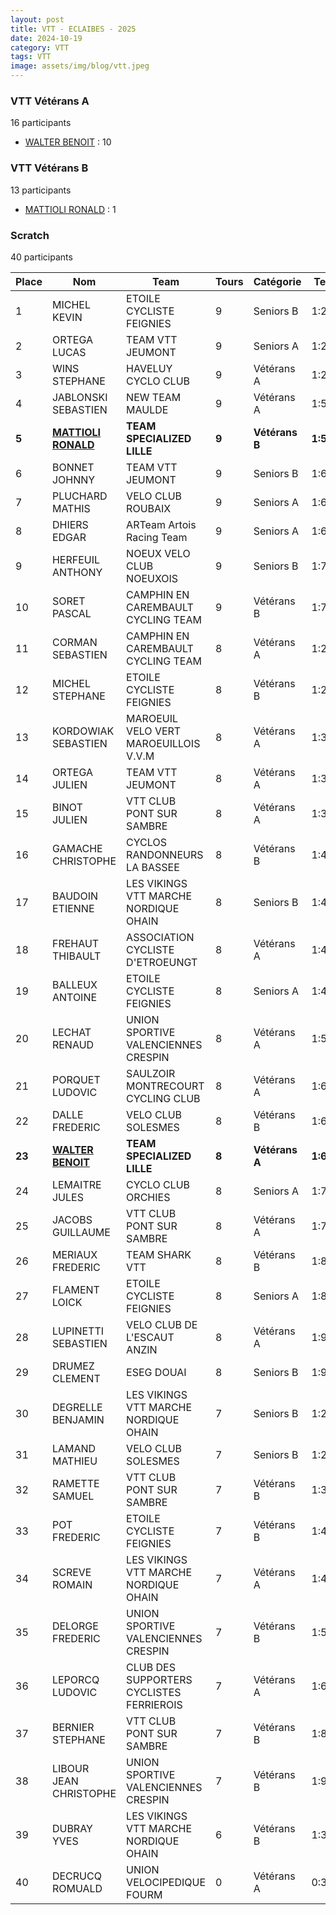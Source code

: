 ```yaml
---
layout: post
title: VTT - ECLAIBES - 2025
date: 2024-10-19
category: VTT
tags: VTT
image: assets/img/blog/vtt.jpeg
---
```


### VTT Vétérans A
16 participants
- [WALTER BENOIT](https://teamspecializedlille.github.io/works/walterbenoit) : 10

### VTT Vétérans B
13 participants
- [MATTIOLI RONALD](https://teamspecializedlille.github.io/works/mattiolironald) : 1

### Scratch
40 participants

| Place | Nom | Team | Tours | Catégorie | Temps |
|---|---|---|---|---|---|
| 1 | MICHEL KEVIN | ETOILE CYCLISTE FEIGNIES | 9 | Seniors B | 1:2:22 | 
| 2 | ORTEGA LUCAS | TEAM VTT JEUMONT | 9 | Seniors A | 1:2:40 | 
| 3 | WINS STEPHANE | HAVELUY CYCLO CLUB | 9 | Vétérans A | 1:2:46 | 
| 4 | JABLONSKI SEBASTIEN | NEW TEAM MAULDE | 9 | Vétérans A | 1:5:40 | 
| **5** | **[MATTIOLI RONALD](https://teamspecializedlille.github.io/works/mattiolironald)** | **TEAM SPECIALIZED LILLE** | **9** | **Vétérans B** | **1:5:47** | 
| 6 | BONNET JOHNNY | TEAM VTT JEUMONT | 9 | Seniors B | 1:6:2 | 
| 7 | PLUCHARD MATHIS | VELO CLUB ROUBAIX | 9 | Seniors A | 1:6:24 | 
| 8 | DHIERS EDGAR | ARTeam Artois Racing Team | 9 | Seniors A | 1:6:52 | 
| 9 | HERFEUIL ANTHONY | NOEUX VELO CLUB NOEUXOIS | 9 | Seniors B | 1:7:34 | 
| 10 | SORET PASCAL | CAMPHIN EN CAREMBAULT CYCLING TEAM | 9 | Vétérans B | 1:7:40 | 
| 11 | CORMAN SEBASTIEN | CAMPHIN EN CAREMBAULT CYCLING TEAM | 8 | Vétérans A | 1:2:24 | 
| 12 | MICHEL STEPHANE | ETOILE CYCLISTE FEIGNIES | 8 | Vétérans B | 1:2:52 | 
| 13 | KORDOWIAK SEBASTIEN | MAROEUIL VELO VERT MAROEUILLOIS V.V.M | 8 | Vétérans A | 1:3:7 | 
| 14 | ORTEGA JULIEN | TEAM VTT JEUMONT | 8 | Vétérans A | 1:3:24 | 
| 15 | BINOT JULIEN | VTT  CLUB PONT SUR SAMBRE | 8 | Vétérans A | 1:3:49 | 
| 16 | GAMACHE CHRISTOPHE | CYCLOS RANDONNEURS LA BASSEE | 8 | Vétérans B | 1:4:10 | 
| 17 | BAUDOIN ETIENNE | LES VIKINGS VTT MARCHE NORDIQUE OHAIN | 8 | Seniors B | 1:4:20 | 
| 18 | FREHAUT THIBAULT | ASSOCIATION CYCLISTE D'ETROEUNGT | 8 | Vétérans A | 1:4:31 | 
| 19 | BALLEUX ANTOINE | ETOILE CYCLISTE FEIGNIES | 8 | Seniors A | 1:4:43 | 
| 20 | LECHAT RENAUD | UNION SPORTIVE VALENCIENNES CRESPIN | 8 | Vétérans A | 1:5:52 | 
| 21 | PORQUET LUDOVIC | SAULZOIR MONTRECOURT CYCLING CLUB | 8 | Vétérans A | 1:6:9 | 
| 22 | DALLE FREDERIC | VELO CLUB SOLESMES | 8 | Vétérans B | 1:6:38 | 
| **23** | **[WALTER BENOIT](https://teamspecializedlille.github.io/works/walterbenoit)** | **TEAM SPECIALIZED LILLE** | **8** | **Vétérans A** | **1:6:40** | 
| 24 | LEMAITRE JULES | CYCLO CLUB ORCHIES | 8 | Seniors A | 1:7:27 | 
| 25 | JACOBS GUILLAUME | VTT  CLUB PONT SUR SAMBRE | 8 | Vétérans A | 1:7:44 | 
| 26 | MERIAUX FREDERIC | TEAM SHARK VTT | 8 | Vétérans B | 1:8:4 | 
| 27 | FLAMENT LOICK | ETOILE CYCLISTE FEIGNIES | 8 | Seniors A | 1:8:16 | 
| 28 | LUPINETTI SEBASTIEN | VELO CLUB DE L'ESCAUT ANZIN | 8 | Vétérans A | 1:9:5 | 
| 29 | DRUMEZ CLEMENT | ESEG DOUAI | 8 | Seniors B | 1:9:54 | 
| 30 | DEGRELLE BENJAMIN | LES VIKINGS VTT MARCHE NORDIQUE OHAIN | 7 | Seniors B | 1:2:32 | 
| 31 | LAMAND MATHIEU | VELO CLUB SOLESMES | 7 | Seniors B | 1:2:36 | 
| 32 | RAMETTE SAMUEL | VTT  CLUB PONT SUR SAMBRE | 7 | Vétérans B | 1:3:47 | 
| 33 | POT FREDERIC | ETOILE CYCLISTE FEIGNIES | 7 | Vétérans B | 1:4:36 | 
| 34 | SCREVE ROMAIN | LES VIKINGS VTT MARCHE NORDIQUE OHAIN | 7 | Vétérans A | 1:4:39 | 
| 35 | DELORGE FREDERIC | UNION SPORTIVE VALENCIENNES CRESPIN | 7 | Vétérans B | 1:5:4 | 
| 36 | LEPORCQ LUDOVIC | CLUB DES SUPPORTERS CYCLISTES FERRIEROIS | 7 | Vétérans A | 1:6:4 | 
| 37 | BERNIER STEPHANE | VTT  CLUB PONT SUR SAMBRE | 7 | Vétérans B | 1:8:47 | 
| 38 | LIBOUR JEAN CHRISTOPHE | UNION SPORTIVE VALENCIENNES CRESPIN | 7 | Vétérans B | 1:9:23 | 
| 39 | DUBRAY YVES | LES VIKINGS VTT MARCHE NORDIQUE OHAIN | 6 | Vétérans B | 1:3:15 | 
| 40 | DECRUCQ ROMUALD | UNION VELOCIPEDIQUE FOURM | 0 | Vétérans A | 0:38:53 | 
